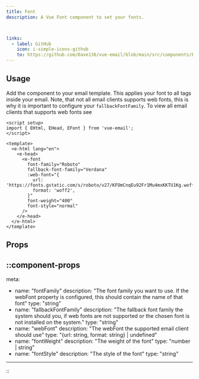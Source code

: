 ```yaml
---
title: Font
description: A Vue Font component to set your fonts.



links:
  - label: GitHub
    icon: i-simple-icons-github
    to: https://github.com/Dave136/vue-email/blob/main/src/components/EFont.vue
---
```



## Usage
Add the component to your email template. This applies your font to all tags inside your email. Note, that not all email clients supports web fonts, this is why it is important to configure your `fallbackFontFamily`. To view all email clients that supports web fonts see


```vue
<script setup>
import { EHtml, EHead, EFont } from 'vue-email';
</script>

<template>
  <e-html lang="en">
    <e-head>
      <e-font
        font-family="Roboto"
        fallback-font-family="Verdana"
        :web-font="{
          url: 'https://fonts.gstatic.com/s/roboto/v27/KFOmCnqEu92Fr1Mu4mxKKTU1Kg.woff2'
          format: 'woff2',
        }"
        font-weight="400"
        font-style="normal"
      />
    </e-head>
  </e-html>
</template>
```

## Props

::component-props
---
meta:
  - name: "fontFamily"
    description: "The font family you want to use. If the webFont property is configured, this should contain the name of that font"
    type: "string"
  - name: "fallbackFontFamily"
    description: "The fallback font family the system should you, if web fonts are not supported or the chosen font is not installed on the system."
    type: "string"
  - name: "webFont"
    description: "The webFont the supported email client should use"
    type: "{url: string, format: string} | undefined"
  - name: "fontWeight"
    description: "The weight of the font"
    type: "number | string"
  - name: "fontStyle"
    description: "The style of the font"
    type: "string"
---
::
